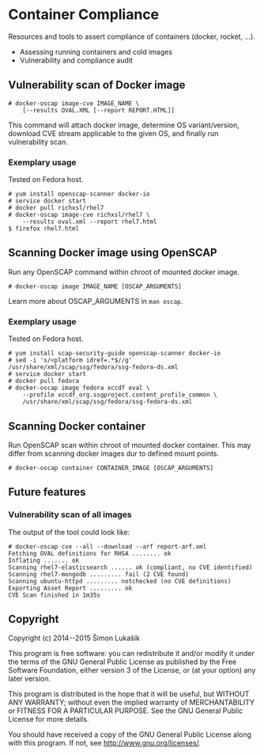 # Container Compliance

Resources and tools to assert compliance of containers (docker, rocket, ...).

+ Assessing running containers and cold images
+ Vulnerability and compliance audit

## Vulnerability scan of Docker image

  ```
  # docker-oscap image-cve IMAGE_NAME \
      [--results OVAL.XML [--report REPORT.HTML]]
  ```

This command will attach docker image, determine OS variant/version, download CVE stream
applicable to the given OS, and finally run vulnerability scan.

### Exemplary usage

Tested on Fedora host.

  ```
  # yum install openscap-scanner docker-io
  # service docker start
  # docker pull richxsl/rhel7
  # docker-oscap image-cve richxsl/rhel7 \
      --results oval.xml --report rhel7.html
  $ firefox rhel7.html
  ```

## Scanning Docker image using OpenSCAP

Run any OpenSCAP command within chroot of mounted docker image.

  ```
  # docker-oscap image IMAGE_NAME [OSCAP_ARGUMENTS]
  ```

Learn more about OSCAP_ARGUMENTS in `man oscap`.

### Exemplary usage

Tested on Fedora host.

  ```
  # yum install scap-security-guide openscap-scanner docker-io
  # sed -i 's/<platform idref=.*$//g' /usr/share/xml/scap/ssg/fedora/ssg-fedora-ds.xml
  # service docker start
  # docker pull fedora
  # docker-oscap image fedora xccdf eval \
      --profile xccdf_org.ssgproject.content_profile_common \
      /usr/share/xml/scap/ssg/fedora/ssg-fedora-ds.xml
  ```

## Scanning Docker container

Run OpenSCAP scan within chroot of mounted docker container. This may differ
from scanning docker images dur to defined mount points.

  ```
  # docker-oscap container CONTAINER_IMAGE [OSCAP_ARGUMENTS]
  ```

## Future features

### Vulnerability scan of all images

The output of the tool could look like:

  ```
  # docker-oscap cve --all --download --arf report-arf.xml
  Fetching OVAL definitions for RHSA ........ ok
  Inflating ....... ok
  Scanning rhel7-elasticsearch ...... ok (compliant, no CVE identified)
  Scanning rhel7-mongodb ......... fail (2 CVE found)
  Scanning ubuntu-httpd ......... notchecked (no CVE definitions)
  Exporting Asset Report ......... ok
  CVE Scan finished in 1m35s
  ```

## Copyright

Copyright (c) 2014--2015 Šimon Lukašík

This program is free software: you can redistribute it and/or modify
it under the terms of the GNU General Public License as published by
the Free Software Foundation, either version 3 of the License, or
(at your option) any later version.

This program is distributed in the hope that it will be useful,
but WITHOUT ANY WARRANTY; without even the implied warranty of
MERCHANTABILITY or FITNESS FOR A PARTICULAR PURPOSE.  See the
GNU General Public License for more details.

You should have received a copy of the GNU General Public License
along with this program.  If not, see <http://www.gnu.org/licenses/>.
